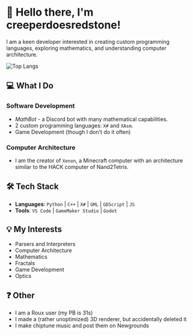 # 👋 Hello there, I'm creeperdoesredstone!
I am a keen developer interested in creating custom programming languages, exploring mathematics, and understanding computer architecture.

![Top Langs](https://github-readme-stats.vercel.app/api/top-langs/?username=creeperdoesredstone&layout=compact)

## 💻 What I Do
### Software Development
- *MathBot* - a Discord bot with many mathematical capabilities.
- 2 custom programming languages: `X#` and `XAsm`.
- Game Development (though I don't do it often)
### Computer Architecture
- I am the creator of `Xenon`, a Minecraft computer with an architecture similar to the HACK computer of Nand2Tetris.

## 🛠️ Tech Stack
- **Languages**: `Python` | `C++` | `X#` | `GML` | `GDScript` | `JS`
- **Tools**: `VS Code` | `GameMaker Studio` | `Godot`

## 💡 My Interests
- Parsers and Interpreters
- Computer Architecture
- Mathematics
- Fractals
- Game Development
- Optics

## ❓ Other
- I am a Roux user (my PB is 31s)
- I made a (rather unoptimized) 3D renderer, but accidentally deleted it
- I make chiptune music and post them on Newgrounds
